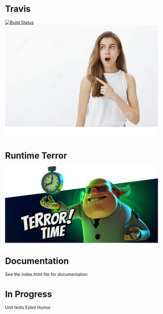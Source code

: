 # Travis
[![Build Status](https://travis-ci.com/ucsd-cse112/team9-webcomponent.svg?token=SYYH9pqzsbfveDCnEAbx&branch=valentin)](https://travis-ci.com/ucsd-cse112/team9-webcomponent)
![](images/lol.png)

# Runtime Terror
![](images/tim_terror.png)

# Documentation
See the index.html file for documentation

# In Progress
Unit tests
Eslint
Humor
